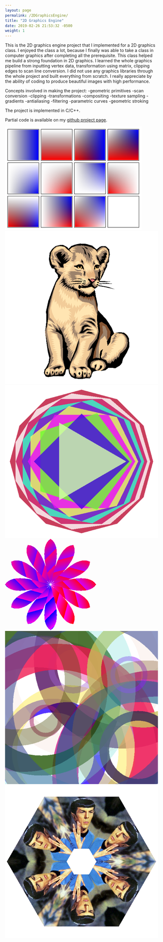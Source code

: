 ```yaml
---
layout: page
permalink: /2DGraphicsEngine/
title: "2D Graphics Engine"
date: 2019-02-26 21:53:32 -0500
weight: 1
---
```

This is the 2D graphics engine project that I implemented for a 2D graphics class.
I enjoyed the class a lot, because I finally was able to take a class in computer graphics after completing all the prerequisite.
This class helped me build a strong foundation in 2D graphics.
I learned the whole graphics pipeline from inputting vertex data, transformation using matrix, clipping edges to scan line conversion.
I did not use any graphics libraries through the whole project and built everything from scratch.
I really appreciate by the ability of coding to produce beautiful images with high performance.

Concepts involved in making the project: 
-geometric primitives
-scan conversion
-clipping
-transformations
-compositing
-texture sampling
-gradients
-antialiasing
-filtering
-parametric curves
-geometric stroking

The project is implemented in C/C++.

Partial code is available on my [github project page](https://github.com/sking8/2D-Graphics).

![gradient blend modes](/assets/img/2DGraphicsEngine/gradient_blendmodes.png)
![lion](/assets/img/2DGraphicsEngine/lion.png)
![poly](/assets/img/2DGraphicsEngine/poly.png)
![quad clock](/assets/img/2DGraphicsEngine/quad_clock.png)
![rings](/assets/img/2DGraphicsEngine/rings.png)
![spock quad](/assets/img/2DGraphicsEngine/spock_quad.png)



